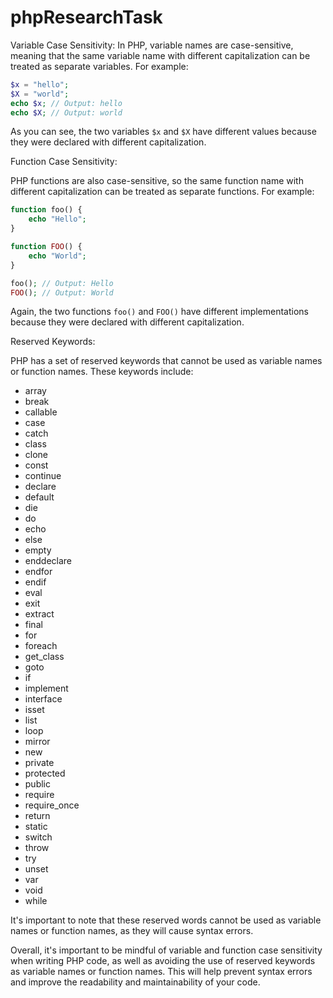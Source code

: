 # phpResearchTask

Variable Case Sensitivity:
In PHP, variable names are case-sensitive, meaning that the same variable name with different capitalization can be treated as separate variables. For example:
```php
$x = "hello";
$X = "world";
echo $x; // Output: hello
echo $X; // Output: world
```
As you can see, the two variables `$x` and `$X` have different values because they were declared with different capitalization.

Function Case Sensitivity:

PHP functions are also case-sensitive, so the same function name with different capitalization can be treated as separate functions. For example:
```php
function foo() {
    echo "Hello";
}

function FOO() {
    echo "World";
}

foo(); // Output: Hello
FOO(); // Output: World
```
Again, the two functions `foo()` and `FOO()` have different implementations because they were declared with different capitalization.

Reserved Keywords:

PHP has a set of reserved keywords that cannot be used as variable names or function names. These keywords include:

* array
* break
* callable
* case
* catch
* class
* clone
* const
* continue
* declare
* default
* die
* do
* echo
* else
* empty
* enddeclare
* endfor
* endif
* eval
* exit
* extract
* final
* for
* foreach
* get_class
* goto
* if
* implement
* interface
* isset
* list
* loop
* mirror
* new
* private
* protected
* public
* require
* require_once
* return
* static
* switch
* throw
* try
* unset
* var
* void
* while

It's important to note that these reserved words cannot be used as variable names or function names, as they will cause syntax errors.

Overall, it's important to be mindful of variable and function case sensitivity when writing PHP code, as well as avoiding the use of reserved keywords as variable names or function names. This will help prevent syntax errors and improve the readability and maintainability of your code.
